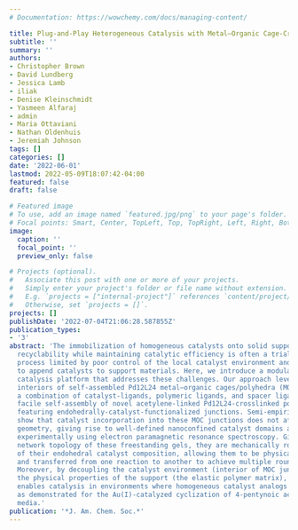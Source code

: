 ```yaml
---
# Documentation: https://wowchemy.com/docs/managing-content/

title: Plug-and-Play Heterogeneous Catalysis with Metal–Organic Cage-Crosslinked Polymers
subtitle: ''
summary: ''
authors:
- Christopher Brown
- David Lundberg
- Jessica Lamb
- iliak
- Denise Kleinschmidt
- Yasmeen Alfaraj
- admin
- Maria Ottaviani
- Nathan Oldenhuis
- Jeremiah Johnson
tags: []
categories: []
date: '2022-06-01'
lastmod: 2022-05-09T18:07:42-04:00
featured: false
draft: false

# Featured image
# To use, add an image named `featured.jpg/png` to your page's folder.
# Focal points: Smart, Center, TopLeft, Top, TopRight, Left, Right, BottomLeft, Bottom, BottomRight.
image:
  caption: ''
  focal_point: ''
  preview_only: false

# Projects (optional).
#   Associate this post with one or more of your projects.
#   Simply enter your project's folder or file name without extension.
#   E.g. `projects = ["internal-project"]` references `content/project/deep-learning/index.md`.
#   Otherwise, set `projects = []`.
projects: []
publishDate: '2022-07-04T21:06:28.587855Z'
publication_types:
- '3'
abstract: 'The immobilization of homogeneous catalysts onto solid supports to improve
  recyclability while maintaining catalytic efficiency is often a trial-and-error
  process limited by poor control of the local catalyst environment and few strategies
  to append catalysts to support materials. Here, we introduce a modular heterogenous
  catalysis platform that addresses these challenges. Our approach leverages the well-defined
  interiors of self-assembled Pd12L24 metal–organic cages/polyhedra (MOCs): through
  a combination of catalyst-ligands, polymeric ligands, and spacer ligands, we demonstrate
  facile self-assembly of novel acetylene-linked Pd12L24-crosslinked polymer gels
  featuring endohedrally-catalyst-functionalized junctions. Semi-empirical calculations
  show that catalyst incorporation into these MOC junctions does not affect their
  geometry, giving rise to well-defined nanoconfined catalyst domains as confirmed
  experimentally using electron paramagnetic resonance spectroscopy. Given the unique
  network topology of these freestanding gels, they are mechanically robust regardless
  of their endohedral catalyst composition, allowing them to be physically manipulated
  and transferred from one reaction to another to achieve multiple rounds of catalysis.
  Moreover, by decoupling the catalyst environment (interior of MOC junctions) from
  the physical properties of the support (the elastic polymer matrix), this strategy
  enables catalysis in environments where homogeneous catalyst analogs are not viable,
  as demonstrated for the Au(I)-catalyzed cyclization of 4-pentynoic acid in aqueous
  media.'
publication: '*J. Am. Chem. Soc.*'
---
```

